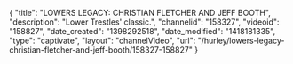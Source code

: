 {
    "title": "LOWERS LEGACY: CHRISTIAN FLETCHER AND JEFF BOOTH",
    "description": "Lower Trestles' classic.",
    "channelid": "158327",
    "videoid": "158827",
    "date_created": "1398292518",
    "date_modified": "1418181335",
    "type": "captivate",
    "layout": "channelVideo",
    "url": "\/hurley\/lowers-legacy-christian-fletcher-and-jeff-booth\/158327-158827"
}